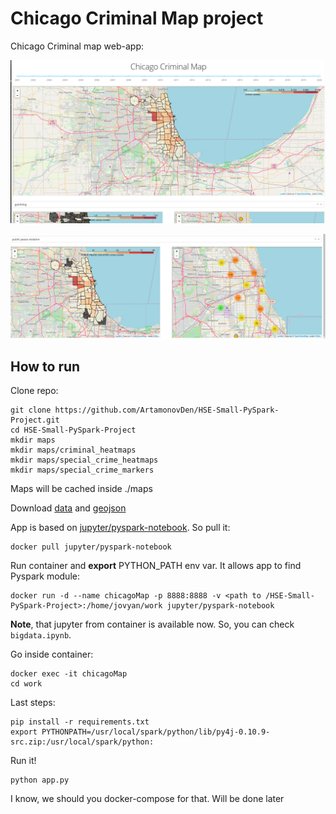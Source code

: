 # Chicago Criminal Map project

Chicago Criminal map web-app:

![Criminal Heatmap](./img/screenshot-1.png)

![Maps by types](./img/screenshot-2.png)

## How to run

Clone repo:

```shell
git clone https://github.com/ArtamonovDen/HSE-Small-PySpark-Project.git
cd HSE-Small-PySpark-Project
mkdir maps
mkdir maps/criminal_heatmaps
mkdir maps/special_crime_heatmaps
mkdir maps/special_crime_markers
```

Maps will be cached inside ./maps

Download [data](https://data.cityofchicago.org/Public-Safety/Crimes-2001-to-Present/ijzp-q8t2) and [geojson](https://data.cityofchicago.org/Facilities-Geographic-Boundaries/Boundaries-Community-Areas-current-/cauq-8yn6)

App is based on [jupyter/pyspark-notebook](https://hub.docker.com/r/jupyter/pyspark-notebook). So pull it:

```shell
docker pull jupyter/pyspark-notebook
```

Run container and **export** PYTHON_PATH env var. It allows app to find Pyspark module:

```shell
docker run -d --name chicagoMap -p 8888:8888 -v <path to /HSE-Small-PySpark-Project>:/home/jovyan/work jupyter/pyspark-notebook
```

**Note**, that jupyter from container is available now. So, you can check `bigdata.ipynb`.

Go inside container:

```shell
docker exec -it chicagoMap
cd work
```

Last steps:

```shell
pip install -r requirements.txt
export PYTHONPATH=/usr/local/spark/python/lib/py4j-0.10.9-src.zip:/usr/local/spark/python:
```

Run it!

```shell
python app.py
```

I know, we should you docker-compose for that. Will be done later
